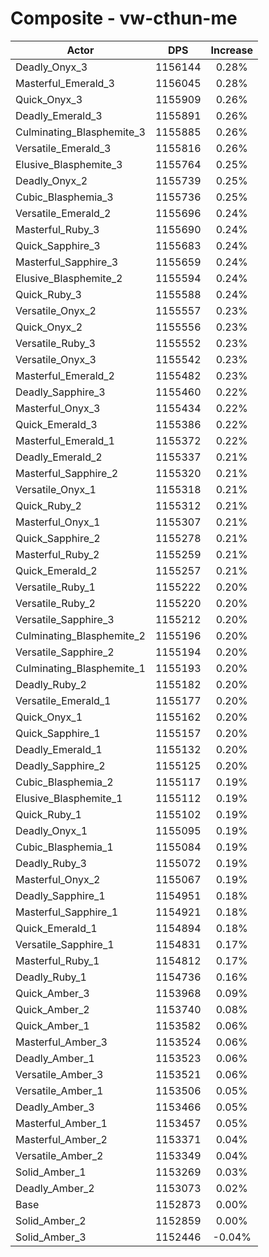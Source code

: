 # Composite - vw-cthun-me
| Actor | DPS | Increase |
|---|:---:|:---:|
|Deadly_Onyx_3|1156144|0.28%|
|Masterful_Emerald_3|1156045|0.28%|
|Quick_Onyx_3|1155909|0.26%|
|Deadly_Emerald_3|1155891|0.26%|
|Culminating_Blasphemite_3|1155885|0.26%|
|Versatile_Emerald_3|1155816|0.26%|
|Elusive_Blasphemite_3|1155764|0.25%|
|Deadly_Onyx_2|1155739|0.25%|
|Cubic_Blasphemia_3|1155736|0.25%|
|Versatile_Emerald_2|1155696|0.24%|
|Masterful_Ruby_3|1155690|0.24%|
|Quick_Sapphire_3|1155683|0.24%|
|Masterful_Sapphire_3|1155659|0.24%|
|Elusive_Blasphemite_2|1155594|0.24%|
|Quick_Ruby_3|1155588|0.24%|
|Versatile_Onyx_2|1155557|0.23%|
|Quick_Onyx_2|1155556|0.23%|
|Versatile_Ruby_3|1155552|0.23%|
|Versatile_Onyx_3|1155542|0.23%|
|Masterful_Emerald_2|1155482|0.23%|
|Deadly_Sapphire_3|1155460|0.22%|
|Masterful_Onyx_3|1155434|0.22%|
|Quick_Emerald_3|1155386|0.22%|
|Masterful_Emerald_1|1155372|0.22%|
|Deadly_Emerald_2|1155337|0.21%|
|Masterful_Sapphire_2|1155320|0.21%|
|Versatile_Onyx_1|1155318|0.21%|
|Quick_Ruby_2|1155312|0.21%|
|Masterful_Onyx_1|1155307|0.21%|
|Quick_Sapphire_2|1155278|0.21%|
|Masterful_Ruby_2|1155259|0.21%|
|Quick_Emerald_2|1155257|0.21%|
|Versatile_Ruby_1|1155222|0.20%|
|Versatile_Ruby_2|1155220|0.20%|
|Versatile_Sapphire_3|1155212|0.20%|
|Culminating_Blasphemite_2|1155196|0.20%|
|Versatile_Sapphire_2|1155194|0.20%|
|Culminating_Blasphemite_1|1155193|0.20%|
|Deadly_Ruby_2|1155182|0.20%|
|Versatile_Emerald_1|1155177|0.20%|
|Quick_Onyx_1|1155162|0.20%|
|Quick_Sapphire_1|1155157|0.20%|
|Deadly_Emerald_1|1155132|0.20%|
|Deadly_Sapphire_2|1155125|0.20%|
|Cubic_Blasphemia_2|1155117|0.19%|
|Elusive_Blasphemite_1|1155112|0.19%|
|Quick_Ruby_1|1155102|0.19%|
|Deadly_Onyx_1|1155095|0.19%|
|Cubic_Blasphemia_1|1155084|0.19%|
|Deadly_Ruby_3|1155072|0.19%|
|Masterful_Onyx_2|1155067|0.19%|
|Deadly_Sapphire_1|1154951|0.18%|
|Masterful_Sapphire_1|1154921|0.18%|
|Quick_Emerald_1|1154894|0.18%|
|Versatile_Sapphire_1|1154831|0.17%|
|Masterful_Ruby_1|1154812|0.17%|
|Deadly_Ruby_1|1154736|0.16%|
|Quick_Amber_3|1153968|0.09%|
|Quick_Amber_2|1153740|0.08%|
|Quick_Amber_1|1153582|0.06%|
|Masterful_Amber_3|1153524|0.06%|
|Deadly_Amber_1|1153523|0.06%|
|Versatile_Amber_3|1153521|0.06%|
|Versatile_Amber_1|1153506|0.05%|
|Deadly_Amber_3|1153466|0.05%|
|Masterful_Amber_1|1153457|0.05%|
|Masterful_Amber_2|1153371|0.04%|
|Versatile_Amber_2|1153349|0.04%|
|Solid_Amber_1|1153269|0.03%|
|Deadly_Amber_2|1153073|0.02%|
|Base|1152873|0.00%|
|Solid_Amber_2|1152859|0.00%|
|Solid_Amber_3|1152446|-0.04%|
